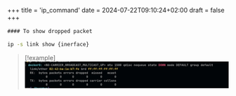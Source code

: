 +++
title = 'ip_command'
date = 2024-07-22T09:10:24+02:00
draft = false
+++

    #### To show dropped packet 

```bash 
ip -s link show {inerface}
```
>[!example]
>![Pasted_image_20240511194505.png](/static/Pasted_image_20240511194505.png)